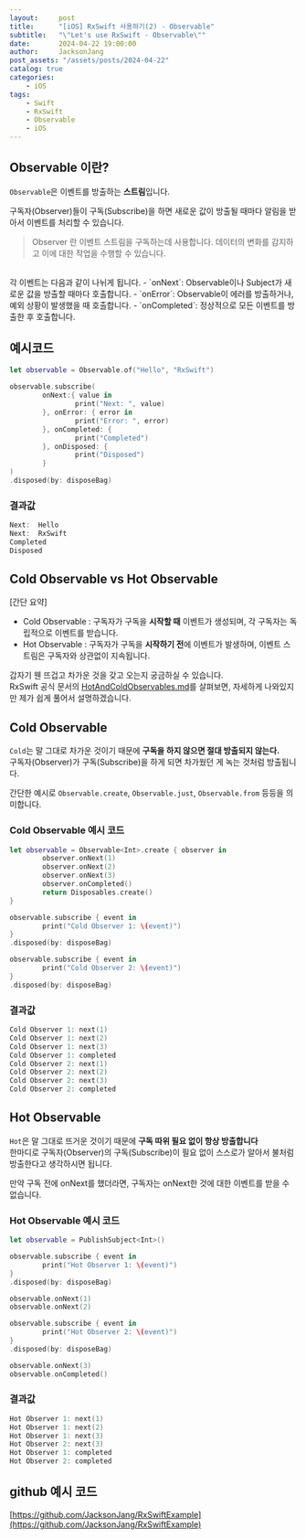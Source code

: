 ```yaml
---
layout:     post
title:      "[iOS] RxSwift 사용하기(2) - Observable"
subtitle:   "\"Let's use RxSwift - Observable\""
date:       2024-04-22 19:00:00
author:     JacksonJang
post_assets: "/assets/posts/2024-04-22"
catalog: true
categories:
    - iOS
tags:
    - Swift
    - RxSwift
    - Observable
    - iOS
---
```

## Observable 이란?
`Observable`은 이벤트를 방출하는 **스트림**입니다.

구독자(Observer)들이 구독(Subscribe)을 하면 새로운 값이 방출될 때마다 알림을 받아서 이벤트를 처리할 수 있습니다.

> Observer 란 이벤트 스트림을 구독하는데 사용합니다. 데이터의 변화를 감지하고 이에 대한 작업을 수행할 수 있습니다.

<br />
각 이벤트는 다음과 같이 나뉘게 됩니다.
- `onNext`: Observable이나 Subject가 새로운 값을 방출할 때마다 호출합니다.
- `onError`: Observable이 에러를 방출하거나, 예외 상황이 발생했을 때 호출합니다.
- `onCompleted`: 정상적으로 모든 이벤트를 방출한 후 호출합니다.

## 예시코드
```swift
let observable = Observable.of("Hello", "RxSwift")
        
observable.subscribe(
        onNext:{ value in
                print("Next: ", value)
        }, onError: { error in
                print("Error: ", error)
        }, onCompleted: {
                print("Completed")
        }, onDisposed: {
                print("Disposed")
        }
)
.disposed(by: disposeBag)
```

### 결과값
```swift
Next:  Hello
Next:  RxSwift
Completed
Disposed
```

## Cold Observable vs Hot Observable
[간단 요약]
- Cold Observable : 구독자가 구독을 **시작할 때** 이벤트가 생성되며, 각 구독자는 독립적으로 이벤트를 받습니다.
- Hot Observable : 구독자가 구독을 **시작하기 전**에 이벤트가 발생하며, 이벤트 스트림은 구독자와 상관없이 지속됩니다.

갑자기 웬 뜨겁고 차가운 것을 갖고 오는지 궁금하실 수 있습니다.
<br />
RxSwift 공식 문서의 [HotAndColdObservables.md](https://github.com/ReactiveX/RxSwift/blob/main/Documentation/HotAndColdObservables.md)를 살펴보면, 자세하게 나와있지만 제가 쉽게 풀어서 설명하겠습니다.

## Cold Observable
`Cold`는 말 그대로 차가운 것이기 때문에 **구독을 하지 않으면 절대 방출되지 않는다.**
<br />
구독자(Observer)가 구독(Subscribe)을 하게 되면 차가웠던 게 녹는 것처럼 방출됩니다.

간단한 예시로 `Observable.create`, `Observable.just`, `Observable.from` 등등을 의미합니다.

### Cold Observable 예시 코드
```swift
let observable = Observable<Int>.create { observer in
        observer.onNext(1)
        observer.onNext(2)
        observer.onNext(3)
        observer.onCompleted()
        return Disposables.create()
}

observable.subscribe { event in
        print("Cold Observer 1: \(event)")
}
.disposed(by: disposeBag)

observable.subscribe { event in
        print("Cold Observer 2: \(event)")
}
.disposed(by: disposeBag)
```

### 결과값
```swift
Cold Observer 1: next(1)
Cold Observer 1: next(2)
Cold Observer 1: next(3)
Cold Observer 1: completed
Cold Observer 2: next(1)
Cold Observer 2: next(2)
Cold Observer 2: next(3)
Cold Observer 2: completed
```

## Hot Observable
`Hot`은 말 그대로 뜨거운 것이기 때문에 **구독 따위 필요 없이 항상 방출합니다**
<br />
한마디로 구독자(Observer)의 구독(Subscribe)이 필요 없이 스스로가 알아서 불처럼 방출한다고 생각하시면 됩니다.

만약 구독 전에 onNext를 했더라면, 구독자는 onNext한 것에 대한 이벤트를 받을 수 없습니다.

### Hot Observable 예시 코드
```swift
let observable = PublishSubject<Int>()

observable.subscribe { event in
        print("Hot Observer 1: \(event)")
}
.disposed(by: disposeBag)

observable.onNext(1)
observable.onNext(2)

observable.subscribe { event in
        print("Hot Observer 2: \(event)")
}
.disposed(by: disposeBag)

observable.onNext(3)
observable.onCompleted()
```

### 결과값
```swift
Hot Observer 1: next(1)
Hot Observer 1: next(2)
Hot Observer 1: next(3)
Hot Observer 2: next(3)
Hot Observer 1: completed
Hot Observer 2: completed
```

## github 예시 코드
[https://github.com/JacksonJang/RxSwiftExample](https://github.com/JacksonJang/RxSwiftExample)
